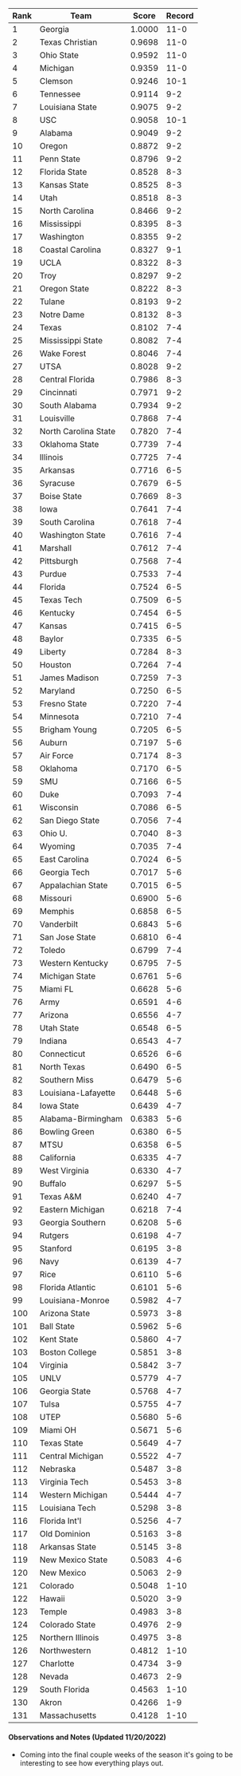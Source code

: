 Rank | Team | Score | Record
---|---|---|---
1 | Georgia | 1.0000 | 11-0
2 | Texas Christian | 0.9698 | 11-0
3 | Ohio State | 0.9592 | 11-0
4 | Michigan | 0.9359 | 11-0
5 | Clemson | 0.9246 | 10-1
6 | Tennessee | 0.9114 | 9-2
7 | Louisiana State | 0.9075 | 9-2
8 | USC | 0.9058 | 10-1
9 | Alabama | 0.9049 | 9-2
10 | Oregon | 0.8872 | 9-2
11 | Penn State | 0.8796 | 9-2
12 | Florida State | 0.8528 | 8-3
13 | Kansas State | 0.8525 | 8-3
14 | Utah | 0.8518 | 8-3
15 | North Carolina | 0.8466 | 9-2
16 | Mississippi | 0.8395 | 8-3
17 | Washington | 0.8355 | 9-2
18 | Coastal Carolina | 0.8327 | 9-1
19 | UCLA | 0.8322 | 8-3
20 | Troy | 0.8297 | 9-2
21 | Oregon State | 0.8222 | 8-3
22 | Tulane | 0.8193 | 9-2
23 | Notre Dame | 0.8132 | 8-3
24 | Texas | 0.8102 | 7-4
25 | Mississippi State | 0.8082 | 7-4
26 | Wake Forest | 0.8046 | 7-4
27 | UTSA | 0.8028 | 9-2
28 | Central Florida | 0.7986 | 8-3
29 | Cincinnati | 0.7971 | 9-2
30 | South Alabama | 0.7934 | 9-2
31 | Louisville | 0.7868 | 7-4
32 | North Carolina State | 0.7820 | 7-4
33 | Oklahoma State | 0.7739 | 7-4
34 | Illinois | 0.7725 | 7-4
35 | Arkansas | 0.7716 | 6-5
36 | Syracuse | 0.7679 | 6-5
37 | Boise State | 0.7669 | 8-3
38 | Iowa | 0.7641 | 7-4
39 | South Carolina | 0.7618 | 7-4
40 | Washington State | 0.7616 | 7-4
41 | Marshall | 0.7612 | 7-4
42 | Pittsburgh | 0.7568 | 7-4
43 | Purdue | 0.7533 | 7-4
44 | Florida | 0.7524 | 6-5
45 | Texas Tech | 0.7509 | 6-5
46 | Kentucky | 0.7454 | 6-5
47 | Kansas | 0.7415 | 6-5
48 | Baylor | 0.7335 | 6-5
49 | Liberty | 0.7284 | 8-3
50 | Houston | 0.7264 | 7-4
51 | James Madison | 0.7259 | 7-3
52 | Maryland | 0.7250 | 6-5
53 | Fresno State | 0.7220 | 7-4
54 | Minnesota | 0.7210 | 7-4
55 | Brigham Young | 0.7205 | 6-5
56 | Auburn | 0.7197 | 5-6
57 | Air Force | 0.7174 | 8-3
58 | Oklahoma | 0.7170 | 6-5
59 | SMU | 0.7166 | 6-5
60 | Duke | 0.7093 | 7-4
61 | Wisconsin | 0.7086 | 6-5
62 | San Diego State | 0.7056 | 7-4
63 | Ohio U. | 0.7040 | 8-3
64 | Wyoming | 0.7035 | 7-4
65 | East Carolina | 0.7024 | 6-5
66 | Georgia Tech | 0.7017 | 5-6
67 | Appalachian State | 0.7015 | 6-5
68 | Missouri | 0.6900 | 5-6
69 | Memphis | 0.6858 | 6-5
70 | Vanderbilt | 0.6843 | 5-6
71 | San Jose State | 0.6810 | 6-4
72 | Toledo | 0.6799 | 7-4
73 | Western Kentucky | 0.6795 | 7-5
74 | Michigan State | 0.6761 | 5-6
75 | Miami FL | 0.6628 | 5-6
76 | Army | 0.6591 | 4-6
77 | Arizona | 0.6556 | 4-7
78 | Utah State | 0.6548 | 6-5
79 | Indiana | 0.6543 | 4-7
80 | Connecticut | 0.6526 | 6-6
81 | North Texas | 0.6490 | 6-5
82 | Southern Miss | 0.6479 | 5-6
83 | Louisiana-Lafayette | 0.6448 | 5-6
84 | Iowa State | 0.6439 | 4-7
85 | Alabama-Birmingham | 0.6383 | 5-6
86 | Bowling Green | 0.6380 | 6-5
87 | MTSU | 0.6358 | 6-5
88 | California | 0.6335 | 4-7
89 | West Virginia | 0.6330 | 4-7
90 | Buffalo | 0.6297 | 5-5
91 | Texas A&M | 0.6240 | 4-7
92 | Eastern Michigan | 0.6218 | 7-4
93 | Georgia Southern | 0.6208 | 5-6
94 | Rutgers | 0.6198 | 4-7
95 | Stanford | 0.6195 | 3-8
96 | Navy | 0.6139 | 4-7
97 | Rice | 0.6110 | 5-6
98 | Florida Atlantic | 0.6101 | 5-6
99 | Louisiana-Monroe | 0.5982 | 4-7
100 | Arizona State | 0.5973 | 3-8
101 | Ball State | 0.5962 | 5-6
102 | Kent State | 0.5860 | 4-7
103 | Boston College | 0.5851 | 3-8
104 | Virginia | 0.5842 | 3-7
105 | UNLV | 0.5779 | 4-7
106 | Georgia State | 0.5768 | 4-7
107 | Tulsa | 0.5755 | 4-7
108 | UTEP | 0.5680 | 5-6
109 | Miami OH | 0.5671 | 5-6
110 | Texas State | 0.5649 | 4-7
111 | Central Michigan | 0.5522 | 4-7
112 | Nebraska | 0.5487 | 3-8
113 | Virginia Tech | 0.5453 | 3-8
114 | Western Michigan | 0.5444 | 4-7
115 | Louisiana Tech | 0.5298 | 3-8
116 | Florida Int'l | 0.5256 | 4-7
117 | Old Dominion | 0.5163 | 3-8
118 | Arkansas State | 0.5145 | 3-8
119 | New Mexico State | 0.5083 | 4-6
120 | New Mexico | 0.5063 | 2-9
121 | Colorado | 0.5048 | 1-10
122 | Hawaii | 0.5020 | 3-9
123 | Temple | 0.4983 | 3-8
124 | Colorado State | 0.4976 | 2-9
125 | Northern Illinois | 0.4975 | 3-8
126 | Northwestern | 0.4812 | 1-10
127 | Charlotte | 0.4734 | 3-9
128 | Nevada | 0.4673 | 2-9
129 | South Florida | 0.4563 | 1-10
130 | Akron | 0.4266 | 1-9
131 | Massachusetts | 0.4128 | 1-10

#### Observations and Notes (Updated 11/20/2022)

* Coming into the final couple weeks of the season it's going to be interesting to see how everything plays out.